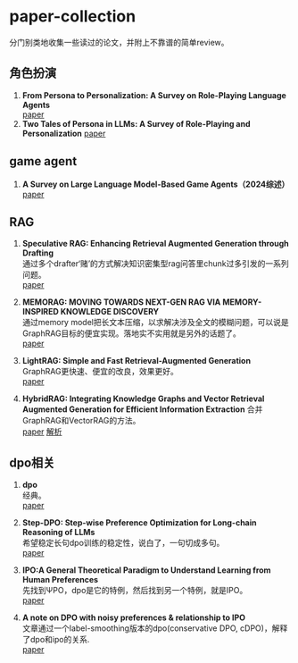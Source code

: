 # paper-collection
分门别类地收集一些读过的论文，并附上不靠谱的简单review。

## 角色扮演 
1. **From Persona to Personalization: A Survey on Role-Playing Language Agents**  
[paper](https://arxiv.org/pdf/2404.18231)
2. **Two Tales of Persona in LLMs: A Survey of Role-Playing and Personalization**
   [paper](https://arxiv.org/abs/2406.01171)


## game agent
1. **A Survey on Large Language Model-Based Game Agents（2024综述）**  
   [paper](https://arxiv.org/pdf/2404.02039)

## RAG
1. **Speculative RAG: Enhancing Retrieval Augmented Generation through Drafting**  
  通过多个drafter‘赌’的方式解决知识密集型rag问答里chunk过多引发的一系列问题。  
   [paper](https://arxiv.org/abs/2407.08223)
   
2. **MEMORAG: MOVING TOWARDS NEXT-GEN RAG VIA MEMORY-INSPIRED KNOWLEDGE DISCOVERY**  
  通过memory model把长文本压缩，以求解决涉及全文的模糊问题，可以说是GraphRAG目标的便宜实现。落地实不实用就是另外的话题了。  
  [paper](https://arxiv.org/pdf/2409.05591)  

4. **LightRAG: Simple and Fast Retrieval-Augmented Generation**  
  GraphRAG更快速、便宜的改良，效果更好。  
   [paper](https://arxiv.org/abs/2410.05779)

5. **HybridRAG: Integrating Knowledge Graphs and Vector Retrieval Augmented Generation for Efficient Information Extraction**
   合并GraphRAG和VectorRAG的方法。  
   [paper](https://arxiv.org/abs/2408.04948) [解析](https://www.53ai.com/news/RAG/2024081509752.html)

   
## dpo相关
1. **dpo**  
  经典。  
   [paper](https://arxiv.org/abs/2305.18290)

2. **Step-DPO: Step-wise Preference Optimization for Long-chain Reasoning of LLMs**  
   希望稳定长句dpo训练的稳定性，说白了，一句切成多句。  
   [paper](https://arxiv.org/abs/2406.18629)

3. **IPO:A General Theoretical Paradigm to Understand Learning from Human Preferences**  
   先找到ΨPO，dpo是它的特例，然后找到另一个特例，就是IPO。  
   [paper](https://arxiv.org/pdf/2310.12036v2.pdf)

4. **A note on DPO with noisy preferences & relationship to IPO**  
   文章通过一个label-smoothing版本的dpo(conservative DPO, cDPO)，解释了dpo和ipo的关系.  
   [paper](https://ericmitchell.ai/cdpo.pdf)



